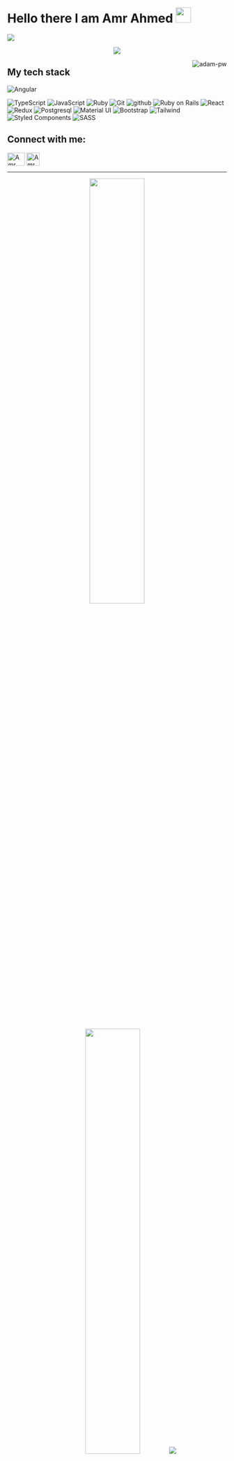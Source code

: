 # Hello there I am Amr Ahmed <img src="https://media.giphy.com/media/hvRJCLFzcasrR4ia7z/giphy.gif" width="35">

![](https://raw.githubusercontent.com/halfrost/halfrost/master/icons/header_.png)

<p align="center">
  <a href="https://github.com/DenverCoder1/readme-typing-svg"><img src="https://readme-typing-svg.herokuapp.com?lines=;Computer+Engineer;Full+Stack+Developer;Front-End+Developer;DS%20|%20Algorithms%20|%20OOP%20;With+Passion%20learning%20new%20things&center=true&width=500&height=50"></a>
</p>

<p><img align="right" src="https://raw.githubusercontent.com/Adam-pw/Adam-pw/main/animation_500_kxa883sd.gif" alt="adam-pw" /></p>

## My tech stack

<p align="left">

![Angular](https://img.shields.io/badge/angular-%23DD0031.svg?style=for-the-badge&logo=angular&logoColor=white)

  <a> 
    <img alt="TypeScript" src="https://img.shields.io/badge/-TypeScript-blue?style=for-the-badge&logo=Typescript&logoColor=black">
  </a> 
  <a> 
     <img alt="JavaScript" src="https://img.shields.io/badge/JavaScript%20-%23F7DF1E.svg?style=for-the-badge&logo=javascript&logoColor=black">
   </a>
    <a> 
     <img alt="Ruby" src="https://img.shields.io/badge/ruby-%23CC342D.svg?style=for-the-badge&logo=ruby&logoColor=white">
   </a>
  <a>
    <img alt="Git" src="https://img.shields.io/badge/-git-red?style=for-the-badge&logo=git&logoColor=white"/>
  </a>
  <a> 
    <img alt="github" src="https://img.shields.io/badge/-GitHub-black?style=for-the-badge&logo=github&logoColor=white">
  </a>
  <a> 
    <img alt="Ruby on Rails" src="https://img.shields.io/badge/rails-%23CC0000.svg?style=for-the-badge&logo=ruby-on-rails&logoColor=white">
  </a> 
  <a> 
    <img alt="React" src="https://img.shields.io/badge/react-%2320232a.svg?style=for-the-badge&logo=react&logoColor=%2361DAFB">
  </a>
  <a>
    <img alt="Redux" src="https://img.shields.io/badge/redux-%23593d88.svg?style=for-the-badge&logo=redux&logoColor=white">
  </a>
  <a>
    <img alt="Postgresql" src="https://img.shields.io/badge/postgres-%23316192.svg?style=for-the-badge&logo=postgresql&logoColor=white"/>
  </a>
  <a>
    <img alt="Material UI" src="https://img.shields.io/badge/MUI-%230081CB.svg?style=for-the-badge&logo=mui&logoColor=white">
  </a>
  <a> 
    <img alt="Bootstrap" src="https://img.shields.io/badge/bootstrap-%23563D7C.svg?style=for-the-badge&logo=bootstrap&logoColor=white">
  </a> 
  <a> 
    <img alt="Tailwind" src="https://img.shields.io/badge/tailwindcss-%2338B2AC.svg?style=for-the-badge&logo=tailwind-css&logoColor=white">
  </a> 
  <a>
    <img alt="Styled Components" src="https://img.shields.io/badge/styled--components-DB7093?style=for-the-badge&logo=styled-components&logoColor=white"/>
  </a>
  <a>
    <img alt="SASS" src="https://img.shields.io/badge/SASS-hotpink.svg?style=for-the-badge&logo=SASS&logoColor=white"/>
  </a>
</p>

## Connect with me:

<p align="left">
  <a href="https://www.linkedin.com/in/amr-abdelrehim-ahmed/" target="blank"><img align="center"
      src="https://raw.githubusercontent.com/rahuldkjain/github-profile-readme-generator/master/src/images/icons/Social/linked-in-alt.svg"
      alt="Amr Ahmed" height="30" width="40" /></a>
  <a href="https://www.upwork.com/freelancers/~010b1d8c6e7574bac6" target="blank"><img align="center"
      src="https://upload.wikimedia.org/wikipedia/commons/d/d2/Upwork-logo.svg"
      alt="Amr Ahmed" height="30" width="auto" /></a>
</p>

---

<p align="center">
  <img height="50%" width="auto" src ="https://github-readme-stats.vercel.app/api?username=amrhub&show_icons=true&count_private=true&theme=darcula&hide_border=true,contribs&bg_color=00000000">
  <img height="50%" width="auto" src ="https://github-readme-stats.vercel.app/api/top-langs/?username=amrhub&layout=compact&hide_border=true&theme=darcula&bg_color=00000000&langs_count=6&hide=jupyter%20notebook,tex,css,php">
  <img src ="https://github-readme-streak-stats.herokuapp.com?user=amrhub&theme=darcula&hide_border=true&background=FFFFFF00">
  <br>
  <br>
 </p>
